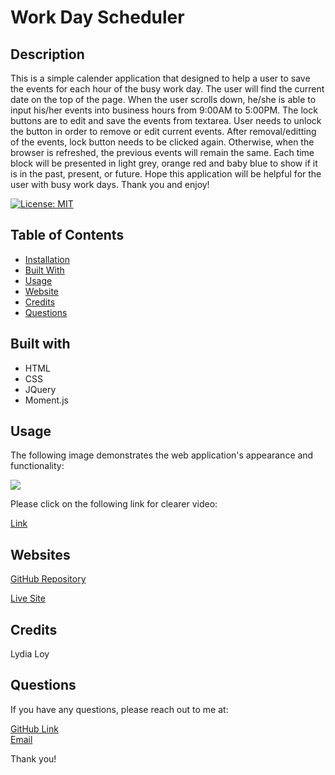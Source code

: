 # Work Day Scheduler

## Description

This is a simple calender application that designed to help a user to save the events for each hour of the busy work day.
The user will find the current date on the top of the page.
When the user scrolls down, he/she is able to input his/her events into business hours from 9:00AM to 5:00PM. 
The lock buttons are to edit and save the events from textarea. User needs to unlock the button in order to remove or edit current events. After removal/editting of the events, lock button needs to be clicked again. Otherwise, when the browser is refreshed, the previous events will remain the same. 
Each time block will be presented in light grey, orange red and baby blue to show if it is in the past, present, or future.
Hope this application will be helpful for the user with busy work days.
Thank you and enjoy!

 [![License: MIT](https://img.shields.io/badge/License-MIT-yellow.svg)](https://opensource.org/licenses/MIT)



 ## Table of Contents
* [Installation](#installation)
* [Built With](#builtwith)
* [Usage](#usage)
* [Website](#website)
* [Credits](#credits)
* [Questions](#questions)



## Built with

* HTML
* CSS
* JQuery
* Moment.js



## Usage

The following image demonstrates the web application's appearance and functionality:
<p><img src="./assets/image/Work Day Scheduler.gif"/></p>
Please click on the following link for clearer video:
<p><a href=https://watch.screencastify.com/v/1sJkvH9IZ82Ss9QxAK5r>Link</a></p>



## Websites

[GitHub Repository](https://flowingcityloy.github.io/Work-Day-Scheduler/)<br />

[Live Site](https://github.com/flowingcityloy/Work-Day-Scheduler)



## Credits

Lydia Loy



## Questions
  
  If you have any questions, please reach out to me at:<br>
  
  <a href="https://github.com/flowingcityloy">GitHub Link</a><br>
  <a href="mailto:lydia_art@yahoo.com">Email</a><br>

  Thank you!